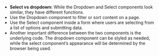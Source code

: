 - **Select vs dropdown:** While the Dropdown and Select components look similar, they have different functions.
- Use the Dropdown component to filter or sort content on a page.
- Use the Select component inside a form where users are selecting from a list of options and submitting data.
- Another important difference between the two components is the underlying code. The dropdown component can be styled as needed, while the select component’s appearance will be determined by the browser being used.
